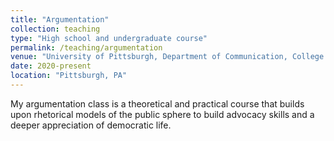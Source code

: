 ```yaml
---
title: "Argumentation"
collection: teaching
type: "High school and undergraduate course"
permalink: /teaching/argumentation
venue: "University of Pittsburgh, Department of Communication, College in High School"
date: 2020-present
location: "Pittsburgh, PA"
---
```


My argumentation class is a theoretical and practical course that builds upon rhetorical models of the public sphere to build advocacy skills and a deeper appreciation of democratic life.

